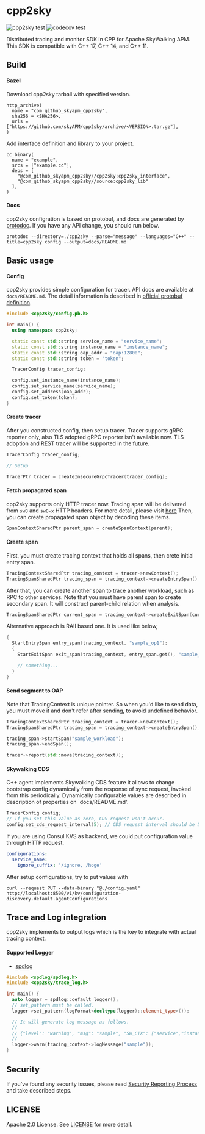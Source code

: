 # cpp2sky

![cpp2sky test](https://github.com/SkyAPM/cpp2sky/workflows/cpp2sky%20test/badge.svg)
![codecov test](https://codecov.io/gh/SkyAPM/cpp2sky/branch/main/graph/badge.svg)

Distributed tracing and monitor SDK in CPP for Apache SkyWalking APM. This SDK is compatible with C++ 17, C++ 14, and C++ 11.

## Build

#### Bazel

Download cpp2sky tarball with specified version.

```
http_archive(
  name = "com_github_skyapm_cpp2sky",
  sha256 = <SHA256>,
  urls = ["https://github.com/skyAPM/cpp2sky/archive/<VERSION>.tar.gz"],
)
```

Add interface definition and library to your project.

```
cc_binary(
  name = "example",
  srcs = ["example.cc"],
  deps = [
    "@com_github_skyapm_cpp2sky//cpp2sky:cpp2sky_interface",
    "@com_github_skyapm_cpp2sky//source:cpp2sky_lib"
  ],
)
```

#### Docs

cpp2sky configration is based on protobuf, and docs are generated by [protodoc](https://github.com/etcd-io/protodoc). If you have any API change, you should run below.

```
protodoc --directory=./cpp2sky --parse="message" --languages="C++" --title=cpp2sky config --output=docs/README.md
```

## Basic usage

#### Config

cpp2sky provides simple configuration for tracer. API docs are available at `docs/README.md`.
The detail information is described in [official protobuf definition](https://github.com/apache/skywalking-data-collect-protocol/blob/master/language-agent/Tracing.proto#L57-L67).

```cpp
#include <cpp2sky/config.pb.h>

int main() {
  using namespace cpp2sky;

  static const std::string service_name = "service_name";
  static const std::string instance_name = "instance_name";
  static const std::string oap_addr = "oap:12800";
  static const std::string token = "token";

  TracerConfig tracer_config;

  config.set_instance_name(instance_name);
  config.set_service_name(service_name);
  config.set_address(oap_addr);
  config.set_token(token);
}
```

#### Create tracer

After you constructed config, then setup tracer. Tracer supports gRPC reporter only, also TLS adopted gRPC reporter isn't available now.
TLS adoption and REST tracer will be supported in the future.

```cpp
TracerConfig tracer_config;

// Setup

TracerPtr tracer = createInsecureGrpcTracer(tracer_config);
```

#### Fetch propagated span

cpp2sky supports only HTTP tracer now.
Tracing span will be delivered from `sw8` and `sw8-x` HTTP headers. For more detail, please visit [here](https://github.com/apache/skywalking/blob/08781b41a8255bcceebb3287364c81745a04bec6/docs/en/protocols/Skywalking-Cross-Process-Propagation-Headers-Protocol-v3.md)
Then, you can create propagated span object by decoding these items.

```cpp
SpanContextSharedPtr parent_span = createSpanContext(parent);
```

#### Create span

First, you must create tracing context that holds all spans, then crete initial entry span.

```cpp
TracingContextSharedPtr tracing_context = tracer->newContext();
TracingSpanSharedPtr tracing_span = tracing_context->createEntrySpan();
```

After that, you can create another span to trace another workload, such as RPC to other services.
Note that you must have parent span to create secondary span. It will construct parent-child relation when analysis.

```cpp
TracingSpanSharedPtr current_span = tracing_context->createExitSpan(current_span);
```

Alternative approach is RAII based one. It is used like below,

```cpp
{
  StartEntrySpan entry_span(tracing_context, "sample_op1");
  {
    StartExitSpan exit_span(tracing_context, entry_span.get(), "sample_op2");

    // something...
  }
}
```

#### Send segment to OAP

Note that TracingContext is unique pointer. So when you'd like to send data, you must move it and don't refer after sending,
to avoid undefined behavior.

```cpp
TracingContextSharedPtr tracing_context = tracer->newContext();
TracingSpanSharedPtr tracing_span = tracing_context->createEntrySpan();

tracing_span->startSpan("sample_workload");
tracing_span->endSpan();

tracer->report(std::move(tracing_context));
```

#### Skywalking CDS

C++ agent implements Skywalking CDS feature it allows to change bootstrap config dynamically from the response of sync request, invoked from this periodically.
Dynamically configurable values are described in description of properties on `docs/README.md'.

```cpp
TracerConfig config;
// If you set this value as zero, CDS request won't occur.
config.set_cds_request_interval(5); // CDS request interval should be 5sec
```

If you are using Consul KVS as backend, we could put configuration value through HTTP request.

```yaml
configurations:
  service_name:
    ignore_suffix: '/ignore, /hoge'
```

After setup configurations, try to put values with

```
curl --request PUT --data-binary "@./config.yaml" http://localhost:8500/v1/kv/configuration-discovery.default.agentConfigurations
```

## Trace and Log integration

cpp2sky implements to output logs which is the key to integrate with actual tracing context.

#### Supported Logger

- [spdlog](https://github.com/gabime/spdlog)

```cpp
#include <spdlog/spdlog.h>
#include <cpp2sky/trace_log.h>

int main() {
  auto logger = spdlog::default_logger();
  // set_pattern must be called.
  logger->set_pattern(logFormat<decltype(logger)::element_type>());

  // It will generate log message as follows.
  //
  // {"level": "warning", "msg": "sample", "SW_CTX": ["service","instance","trace_id","segment_id","span_id"]}
  //
  logger->warn(tracing_context->logMessage("sample"));
}
```

## Security

If you've found any security issues, please read [Security Reporting Process](https://github.com/SkyAPM/cpp2sky/blob/main/SECURITY.md) and take described steps.

## LICENSE

Apache 2.0 License. See [LICENSE](https://github.com/SkyAPM/cpp2sky/blob/main/LICENSE) for more detail.
